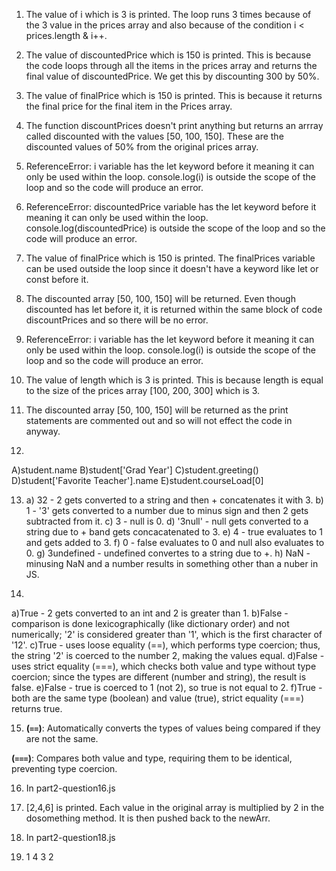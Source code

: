 1. The value of i which is 3 is printed. The loop runs 3 times because of the 3 value in the prices array and also because of the condition i < prices.length & i++. 

2. The value of discountedPrice which is 150 is printed. This is because the code loops through all the items in the prices array and returns the final value of discountedPrice. We get this by discounting 300 by 50%.

3. The value of finalPrice which is 150 is printed. This is because it returns the final price for the final item in the Prices array.

4. The function discountPrices doesn't print anything but returns an arrray called discounted with the values [50, 100, 150]. These are the discounted values of 50% from the original prices array.

5. ReferenceError: i variable has the let keyword before it meaning it can only be used within the loop. console.log(i) is outside the scope of the loop and so the code will produce an error.

6. ReferenceError: discountedPrice variable has the let keyword before it meaning it can only be used within the loop. console.log(discountedPrice) is outside the scope of the loop and so the code will produce an error.

7. The value of finalPrice which is 150 is printed. The finalPrices variable can be used outside the loop since it doesn't have a keyword like let or const before it. 

8. The discounted array [50, 100, 150] will be returned. Even though discounted has let before it, it is returned within the same block of code discountPrices and so there will be no error.

9. ReferenceError: i variable has the let keyword before it meaning it can only be used within the loop. console.log(i) is outside the scope of the loop and so the code will produce an error.

10. The value of length which is 3 is printed. This is because length is equal to the size of the prices array [100, 200, 300] which is 3.

11. The discounted array [50, 100, 150] will be returned as the print statements are commented out and so will not effect the code in anyway. 
12. 
   A)student.name
   B)student['Grad Year']
   C)student.greeting()
   D)student['Favorite Teacher'].name
   E)student.courseLoad[0]

13.   
    a) 32 - 2 gets converted to a string and then + concatenates it with 3.
    b) 1 - '3' gets converted to a number due to minus sign and then 2 gets subtracted from it.
    c) 3 - null is 0.
    d) '3null' - null gets converted to a string due to + band gets concacatenated to 3.
    e) 4 - true evaluates to 1 and gets added to 3.
    f) 0 - false evaluates to 0 and null also evaluates to 0.
    g) 3undefined - undefined convertes to a string due to +.
    h) NaN - minusing NaN and a number results in something other than a nuber in JS.

14. 
  a)True - 2 gets converted to an int and 2 is greater than 1.
  b)False - comparison is done lexicographically (like dictionary order) and not numerically; '2' is considered greater than '1', which is the first character of '12'.
  c)True - uses loose equality (==), which performs type coercion; thus, the string '2' is coerced to the number 2, making the values equal.
  d)False - uses strict equality (===), which checks both value and type without type coercion; since the types are different (number and string), the result is false.
  e)False - true is coerced to 1 (not 2), so true is not equal to 2.
  f)True - both are the same type (boolean) and value (true), strict equality (===) returns true.

15. **(`==`)**: Automatically converts the types of values being compared if they are not the same.

**(`===`)**: Compares both value and type, requiring them to be identical, preventing type coercion.

16. In part2-question16.js

17. [2,4,6] is printed. Each value in the original array is multiplied by 2 in the  dosomething method. It is then pushed back to the newArr.

18. In part2-question18.js
    
19. 1
    4
    3
    2